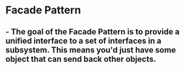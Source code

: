 # Facade Pattern
## - The goal of the Facade Pattern is to provide a unified interface to a set of interfaces in a subsystem. This means you'd just have some object that can send back other objects.
